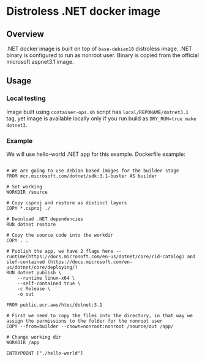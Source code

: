 # Distroless .NET docker image

## Overview
.NET docker image is built on top of `base-debian10` distroless image. .NET binary is configured to run as nonroot user. Binary is copied from the official microsoft aspnet3.1 image.

## Usage 

### Local testing

Image built using `container-ops.sh` script has `local/REPONAME/dotnet3.1` tag, yet image is available locally only if you run 
build as `DRY_RUN=true make dotnet3`.


### Example

We will use hello-world .NET app for this example.
Dockerfile example:

```

# We are going to use debian based images for the builder stage
FROM mcr.microsoft.com/dotnet/sdk:3.1-buster AS builder

# Set working
WORKDIR /source

# Copy csproj and restore as distinct layers
COPY *.csproj ./

# Dwonload .NET dependencies
RUN dotnet restore

# Copy the source code into the workdir
COPY . .

# Publish the app, we have 2 flags here --runtime(https://docs.microsoft.com/en-us/dotnet/core/rid-catalog) and slef-contained (https://docs.microsoft.com/en-us/dotnet/core/deploying/)
RUN dotnet publish \
    --runtime linux-x64 \
    --self-contained true \
    -c Release \
    -o out

FROM public.ecr.aws/htec/dotnet:3.1

# First we need to copy the files into the directory, in that way we assign the permissions to the folder for the nonroot user
COPY --from=builder --chown=nonroot:nonroot /source/out /app/

# Change working dir
WORKDIR /app

ENTRYPOINT ["./hello-world"]


```